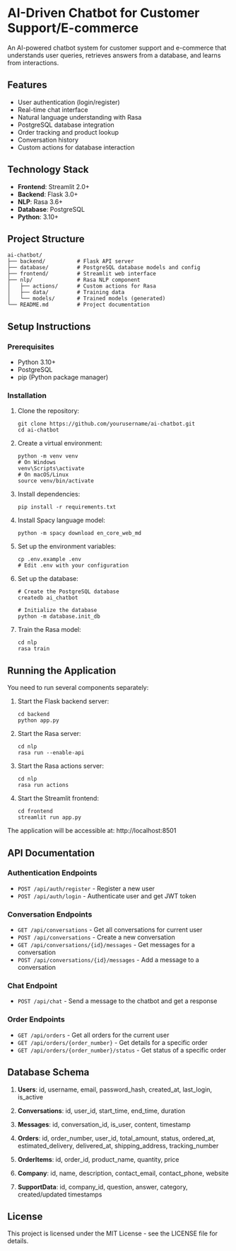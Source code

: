 # AI-Driven Chatbot for Customer Support/E-commerce

An AI-powered chatbot system for customer support and e-commerce that understands user queries, retrieves answers from a database, and learns from interactions.

## Features

- User authentication (login/register)
- Real-time chat interface
- Natural language understanding with Rasa
- PostgreSQL database integration
- Order tracking and product lookup
- Conversation history
- Custom actions for database interaction

## Technology Stack

- **Frontend**: Streamlit 2.0+
- **Backend**: Flask 3.0+
- **NLP**: Rasa 3.6+
- **Database**: PostgreSQL
- **Python**: 3.10+

## Project Structure

```
ai-chatbot/
├── backend/          # Flask API server
├── database/         # PostgreSQL database models and config
├── frontend/         # Streamlit web interface
├── nlp/              # Rasa NLP component
│   ├── actions/      # Custom actions for Rasa
│   ├── data/         # Training data
│   └── models/       # Trained models (generated)
└── README.md         # Project documentation
```

## Setup Instructions

### Prerequisites

- Python 3.10+
- PostgreSQL
- pip (Python package manager)

### Installation

1. Clone the repository:
   ```
   git clone https://github.com/yourusername/ai-chatbot.git
   cd ai-chatbot
   ```

2. Create a virtual environment:
   ```
   python -m venv venv
   # On Windows
   venv\Scripts\activate
   # On macOS/Linux
   source venv/bin/activate
   ```

3. Install dependencies:
   ```
   pip install -r requirements.txt
   ```

4. Install Spacy language model:
   ```
   python -m spacy download en_core_web_md
   ```

5. Set up the environment variables:
   ```
   cp .env.example .env
   # Edit .env with your configuration
   ```

6. Set up the database:
   ```
   # Create the PostgreSQL database
   createdb ai_chatbot
   
   # Initialize the database
   python -m database.init_db
   ```

7. Train the Rasa model:
   ```
   cd nlp
   rasa train
   ```

## Running the Application

You need to run several components separately:

1. Start the Flask backend server:
   ```
   cd backend
   python app.py
   ```

2. Start the Rasa server:
   ```
   cd nlp
   rasa run --enable-api
   ```

3. Start the Rasa actions server:
   ```
   cd nlp
   rasa run actions
   ```

4. Start the Streamlit frontend:
   ```
   cd frontend
   streamlit run app.py
   ```

The application will be accessible at: http://localhost:8501

## API Documentation

### Authentication Endpoints

- `POST /api/auth/register` - Register a new user
- `POST /api/auth/login` - Authenticate user and get JWT token

### Conversation Endpoints

- `GET /api/conversations` - Get all conversations for current user
- `POST /api/conversations` - Create a new conversation
- `GET /api/conversations/{id}/messages` - Get messages for a conversation
- `POST /api/conversations/{id}/messages` - Add a message to a conversation

### Chat Endpoint

- `POST /api/chat` - Send a message to the chatbot and get a response

### Order Endpoints

- `GET /api/orders` - Get all orders for the current user
- `GET /api/orders/{order_number}` - Get details for a specific order
- `GET /api/orders/{order_number}/status` - Get status of a specific order

## Database Schema

1. **Users**: id, username, email, password_hash, created_at, last_login, is_active

2. **Conversations**: id, user_id, start_time, end_time, duration

3. **Messages**: id, conversation_id, is_user, content, timestamp

4. **Orders**: id, order_number, user_id, total_amount, status, ordered_at, estimated_delivery, delivered_at, shipping_address, tracking_number

5. **OrderItems**: id, order_id, product_name, quantity, price

6. **Company**: id, name, description, contact_email, contact_phone, website

7. **SupportData**: id, company_id, question, answer, category, created/updated timestamps

## License

This project is licensed under the MIT License - see the LICENSE file for details. 
